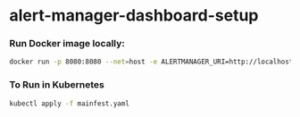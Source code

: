 # alert-manager-dashboard-setup

### Run Docker image locally:

```bash
docker run -p 8080:8080 --net=host -e ALERTMANAGER_URI=http://localhost:9093 ghcr.io/prymitive/karma:latest
```

### To Run in Kubernetes

```bash
kubectl apply -f mainfest.yaml
```
